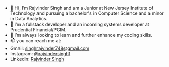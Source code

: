 - 👋 Hi, I’m Rajvinder Singh and am a Junior at New Jersey Institute of Technology and pursuing a bachelor's in Computer Science and a minor in Data Analytics.
- 👀 I’m a fullstack developer and an incoming systems developer at Prudential Financial/PGIM.
- 🌱 I’m always looking to learn and further enhance my coding skills.
- 📫 you can reach me at:
- Gmail: singhrajvinder748@gmail.com
- Instagram: [@rajvindersingh1](https://www.instagram.com/rajvindersingh1/)
- Linkedin: [Rajvinder Singh](https://www.linkedin.com/in/singh-rajvinder)
